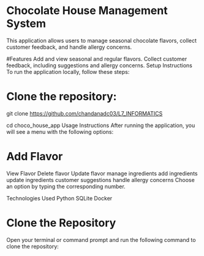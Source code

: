 # Chocolate House Management System
This application allows users to manage seasonal chocolate flavors, collect customer feedback, and handle allergy concerns.

#Features
Add and view seasonal and regular flavors.
Collect customer feedback, including suggestions and allergy concerns.
Setup Instructions
To run the application locally, follow these steps:

# Clone the repository:
git clone https://github.com/chandanadc03/L7_INFORMATICS 

cd choco_house_app
Usage Instructions
After running the application, you will see a menu with the following options:

# Add Flavor
View Flavor
Delete flavor
Update flavor
manage ingredients
add ingredients
update ingredients
customer suggestions
handle allergy concerns
Choose an option by typing the corresponding number.

Technologies Used
Python
SQLite
Docker

# Clone the Repository
Open your terminal or command prompt and run the following command to clone the repository:
